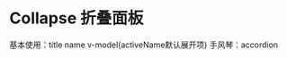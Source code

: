 <script setup>
import demo1 from './demo1.vue'
import demo2 from './demo2.vue'
</script>

# Collapse 折叠面板
基本使用：title name v-model(activeName默认展开项)
<preview comp-name="collapse" demo-name="demo1">
  <demo1/>
</preview>
手风琴：accordion   
<preview comp-name="collapse" demo-name="demo2">
  <demo2/>
</preview>